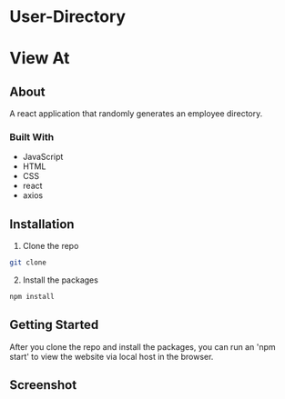 # User-Directory

# View At

## About 

A react application that randomly generates an employee directory.

### Built With

* JavaScript
* HTML
* CSS
* react
* axios

## Installation

1. Clone the repo

```sh
git clone 
```

2. Install the packages

```sh
npm install
```

## Getting Started

After you clone the repo and install the packages, you can run an 'npm start' to view the website via local host in the browser.

## Screenshot 

<img src=''>